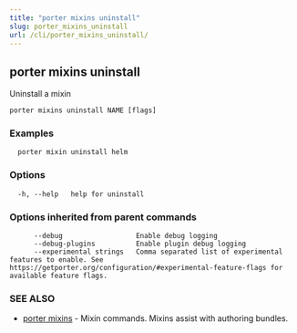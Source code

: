 ```yaml
---
title: "porter mixins uninstall"
slug: porter_mixins_uninstall
url: /cli/porter_mixins_uninstall/
---
```

## porter mixins uninstall

Uninstall a mixin

```
porter mixins uninstall NAME [flags]
```

### Examples

```
  porter mixin uninstall helm
```

### Options

```
  -h, --help   help for uninstall
```

### Options inherited from parent commands

```
      --debug                  Enable debug logging
      --debug-plugins          Enable plugin debug logging
      --experimental strings   Comma separated list of experimental features to enable. See https://getporter.org/configuration/#experimental-feature-flags for available feature flags.
```

### SEE ALSO

* [porter mixins](/cli/porter_mixins/)	 - Mixin commands. Mixins assist with authoring bundles.

